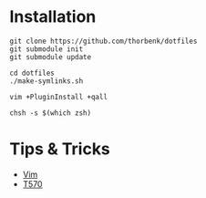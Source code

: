 # Installation

```
git clone https://github.com/thorbenk/dotfiles
git submodule init
git submodule update

cd dotfiles
./make-symlinks.sh

vim +PluginInstall +qall

chsh -s $(which zsh)
```

# Tips & Tricks

- [Vim](vim.md)
- [T570](t570.md)

